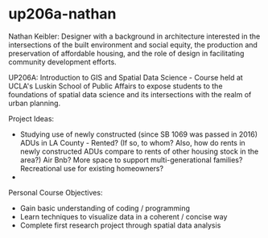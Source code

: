 # up206a-nathan
Nathan Keibler: Designer with a background in architecture interested in the intersections of the built environment and social equity, the production and preservation of affordable housing, and the role of design in facilitating community development efforts. 

UP206A: Introduction to GIS and Spatial Data Science - Course held at UCLA's Luskin School of Public Affairs to expose students to the foundations of spatial data science and its intersections with the realm of urban planning. 

Project Ideas: 
* Studying use of newly constructed (since SB 1069 was passed in 2016) ADUs in LA County - Rented? (If so, to whom? Also, how do rents in newly constructed ADUs compare to rents of other housing stock in the area?) Air Bnb? More space to support multi-generational families? Recreational use for existing homeowners?  
* 

Personal Course Objectives: 
* Gain basic understanding of coding / programming 
* Learn techniques to visualize data in a coherent / concise way
* Complete first research project through spatial data analysis
